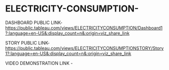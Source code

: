 # ELECTRICITY-CONSUMPTION-

DASHBOARD PUBLIC LINK- https://public.tableau.com/views/ELECTRICITYCONSUMPTION/Dashboard1?:language=en-US&:display_count=n&:origin=viz_share_link

STORY PUBLIC LINK- https://public.tableau.com/views/ELECTRICITYCONSUMPTIONSTORY/Story1?:language=en-US&:display_count=n&:origin=viz_share_link

VIDEO DEMONSTRATION LINK -
